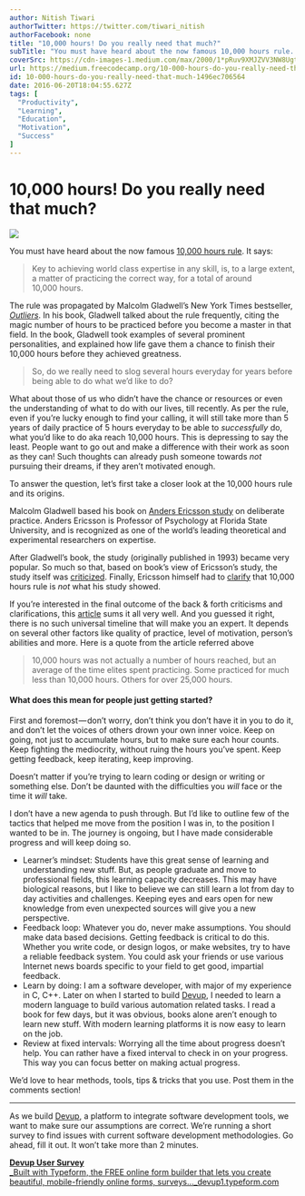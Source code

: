 ```yaml
---
author: Nitish Tiwari
authorTwitter: https://twitter.com/tiwari_nitish
authorFacebook: none
title: "10,000 hours! Do you really need that much?"
subTitle: "You must have heard about the now famous 10,000 hours rule. It says:..."
coverSrc: https://cdn-images-1.medium.com/max/2000/1*pRuv9XMJZVV3NW8Ugtux_w.gif
url: https://medium.freecodecamp.org/10-000-hours-do-you-really-need-that-much-1496ec706564
id: 10-000-hours-do-you-really-need-that-much-1496ec706564
date: 2016-06-20T18:04:55.627Z
tags: [
  "Productivity",
  "Learning",
  "Education",
  "Motivation",
  "Success"
]
---
```

# 10,000 hours! Do you really need that much?







![](https://cdn-images-1.medium.com/max/2000/1*pRuv9XMJZVV3NW8Ugtux_w.gif)







You must have heard about the now famous [10,000 hours rule](http://www.wisdomgroup.com/blog/10000-hours-of-practice/). It says:

> Key to achieving world class expertise in any skill, is, to a large extent, a matter of practicing the correct way, for a total of around 10,000 hours.

The rule was propagated by Malcolm Gladwell’s New York Times bestseller, [_Outliers_](https://en.wikipedia.org/wiki/Outliers_%28book%29). In his book, Gladwell talked about the rule frequently, citing the magic number of hours to be practiced before you become a master in that field. In the book, Gladwell took examples of several prominent personalities, and explained how life gave them a chance to finish their 10,000 hours before they achieved greatness.

> So, do we really need to slog several hours everyday for years before being able to do what we’d like to do?

What about those of us who didn’t have the chance or resources or even the understanding of what to do with our lives, till recently. As per the rule, even if you’re lucky enough to find your calling, it will still take more than 5 years of daily practice of 5 hours everyday to be able to _successfully_ do, what you’d like to do aka reach 10,000 hours. This is depressing to say the least. People want to go out and make a difference with their work as soon as they can! Such thoughts can already push someone towards _not_ pursuing their dreams, if they aren’t motivated enough.

To answer the question, let’s first take a closer look at the 10,000 hours rule and its origins.

Malcolm Gladwell based his book on [Anders Ericsson study](http://projects.ict.usc.edu/itw/gel/EricssonDeliberatePracticePR93.pdf) on deliberate practice. Anders Ericsson is Professor of Psychology at Florida State University, and is recognized as one of the world’s leading theoretical and experimental researchers on expertise.

After Gladwell’s book, the study (originally published in 1993) became very popular. So much so that, based on book’s view of Ericsson’s study, the study itself was [criticized](http://www.ncbi.nlm.nih.gov/pubmed/22535537). Finally, Ericsson himself had to [clarify](http://bjsm.bmj.com/content/early/2012/10/29/bjsports-2012-091767.extract) that 10,000 hours rule is _not_ what his study showed.

If you’re interested in the final outcome of the back & forth criticisms and clarifications, this [article](http://www.makeuseof.com/tag/10000-hour-rule-wrong-really-master-skill/) sums it all very well. And you guessed it right, there is no such universal timeline that will make you an expert. It depends on several other factors like quality of practice, level of motivation, person’s abilities and more. Here is a quote from the article referred above

> 10,000 hours was not actually a number of hours reached, but an average of the time elites spent practicing. Some practiced for much less than 10,000 hours. Others for over 25,000 hours.

#### **What does this mean for people just getting started?**

First and foremost — don’t worry, don’t think you don’t have it in you to do it, and don’t let the voices of others drown your own inner voice. Keep on going, not just to accumulate hours, but to make sure each hour counts. Keep fighting the mediocrity, without ruing the hours you’ve spent. Keep getting feedback, keep iterating, keep improving.

Doesn’t matter if you’re trying to learn coding or design or writing or something else. Don’t be daunted with the difficulties you _will_ face or the time it _will_ take.

I don’t have a new agenda to push through. But I’d like to outline few of the tactics that helped me move from the position I was in, to the position I wanted to be in. The journey is ongoing, but I have made considerable progress and will keep doing so.

*   Learner’s mindset: Students have this great sense of learning and understanding new stuff. But, as people graduate and move to professional fields, this learning capacity decreases. This may have biological reasons, but I like to believe we can still learn a lot from day to day activities and challenges. Keeping eyes and ears open for new knowledge from even unexpected sources will give you a new perspective.
*   Feedback loop: Whatever you do, never make assumptions. You should make data based decisions. Getting feedback is critical to do this. Whether you write code, or design logos, or make websites, try to have a reliable feedback system. You could ask your friends or use various Internet news boards specific to your field to get good, impartial feedback.
*   Learn by doing: I am a software developer, with major of my experience in C, C++. Later on when I started to build [Devup](http://devup.io/), I needed to learn a modern language to build various automation related tasks. I read a book for few days, but it was obvious, books alone aren’t enough to learn new stuff. With modern learning platforms it is now easy to learn on the job.
*   Review at fixed intervals: Worrying all the time about progress doesn’t help. You can rather have a fixed interval to check in on your progress. This way you can focus better on making actual progress.

We’d love to hear methods, tools, tips & tricks that you use. Post them in the comments section!











* * *







As we build [Devup](http://devup.io/), a platform to integrate software development tools, we want to make sure our assumptions are correct. We’re running a short survey to find issues with current software development methodologies. Go ahead, fill it out. It won’t take more than 2 minutes.

[**Devup User Survey**  
_Built with Typeform, the FREE online form builder that lets you create beautiful, mobile-friendly online forms, surveys…_devup1.typeform.com](https://devup1.typeform.com/to/QDiNFU "https://devup1.typeform.com/to/QDiNFU")








